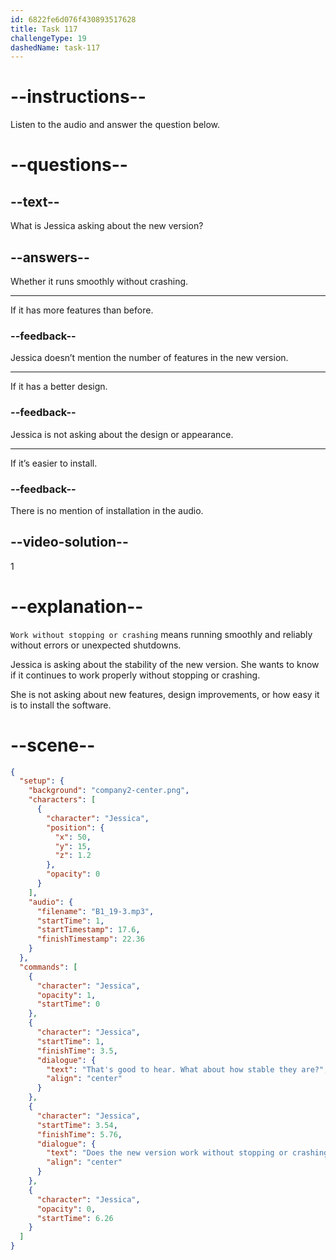 ```yaml
---
id: 6822fe6d076f430893517628
title: Task 117
challengeType: 19
dashedName: task-117
---
```


<!-- (Audio) Jessica: That’s good to hear. What about how stable they are? Does the new version work without stopping or crashing? -->

# --instructions--

Listen to the audio and answer the question below.

# --questions--

## --text--

What is Jessica asking about the new version?

## --answers--

Whether it runs smoothly without crashing.

---

If it has more features than before.

### --feedback--

Jessica doesn’t mention the number of features in the new version.

---

If it has a better design.

### --feedback--

Jessica is not asking about the design or appearance.

---

If it’s easier to install.

### --feedback--

There is no mention of installation in the audio.

## --video-solution--

1

# --explanation--

`Work without stopping or crashing` means running smoothly and reliably without errors or unexpected shutdowns.

Jessica is asking about the stability of the new version. She wants to know if it continues to work properly without stopping or crashing.

She is not asking about new features, design improvements, or how easy it is to install the software.

# --scene--

```json
{
  "setup": {
    "background": "company2-center.png",
    "characters": [
      {
        "character": "Jessica",
        "position": {
          "x": 50,
          "y": 15,
          "z": 1.2
        },
        "opacity": 0
      }
    ],
    "audio": {
      "filename": "B1_19-3.mp3",
      "startTime": 1,
      "startTimestamp": 17.6,
      "finishTimestamp": 22.36
    }
  },
  "commands": [
    {
      "character": "Jessica",
      "opacity": 1,
      "startTime": 0
    },
    {
      "character": "Jessica",
      "startTime": 1,
      "finishTime": 3.5,
      "dialogue": {
        "text": "That's good to hear. What about how stable they are?",
        "align": "center"
      }
    },
    {
      "character": "Jessica",
      "startTime": 3.54,
      "finishTime": 5.76,
      "dialogue": {
        "text": "Does the new version work without stopping or crashing?",
        "align": "center"
      }
    },
    {
      "character": "Jessica",
      "opacity": 0,
      "startTime": 6.26
    }
  ]
}
```
